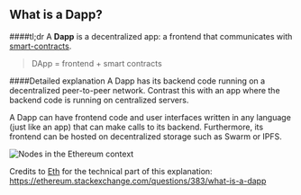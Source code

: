 ## What is a Dapp?

####tl;dr
A **Dapp** is a decentralized app: a frontend that communicates with [smart-contracts](/docs/Ethereum-glossary-for-newbies/Ethereum-smart-contracts.md).
>DApp = frontend + smart contracts

####Detailed explanation
A Dapp has its backend code running on a decentralized peer-to-peer network. Contrast this with an app where the backend code is running on centralized servers.

A Dapp can have frontend code and user interfaces written in any language (just like an app) that can make calls to its backend. Furthermore, its frontend can be hosted on decentralized storage such as Swarm or IPFS.

![Nodes in the Ethereum context](https://i.stack.imgur.com/jzm8y.png)

Credits  to [Eth](https://ethereum.stackexchange.com/users/42/eth) for the technical part of this explanation: https://ethereum.stackexchange.com/questions/383/what-is-a-dapp